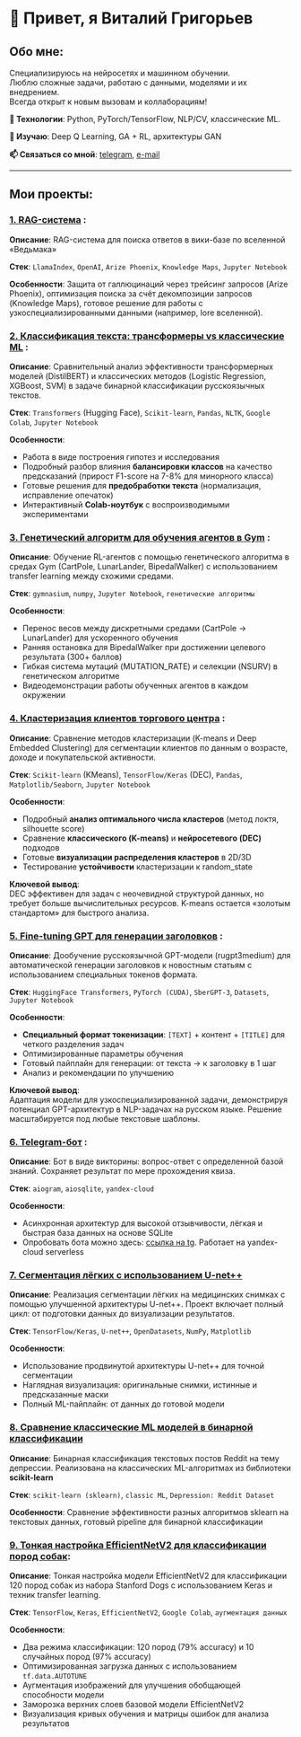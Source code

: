 # 👋 Привет, я Виталий Григорьев

## Обо мне:
Специализируюсь на нейросетях и машинном обучении.  
Люблю сложные задачи, работаю с данными, моделями и их внедрением.  
Всегда открыт к новым вызовам и коллаборациям!  

**🔧 Технологии**: Python, PyTorch/TensorFlow, NLP/CV, классические ML. 

**🧠 Изучаю**: Deep Q Learning, GA + RL, архитектуры GAN 

**📫 Связаться со мной**: [telegram](https://t.me/grigorev21), [e-mail](vitek21sme@gmail.com)

---  


                    
## **Мои проекты:**

### [1. RAG-система](https://github.com/vi21g/RAG_witcher_wiki) :

**Описание**: RAG-система для поиска ответов в вики-базе по вселенной «Ведьмака»

**Стек**: `LlamaIndex`, `OpenAI`, `Arize Phoenix`, `Knowledge Maps`, `Jupyter Notebook`

**Особенности**: Защита от галлюцинаций через трейсинг запросов (Arize Phoenix), оптимизация поиска за счёт декомпозиции запросов (Knowledge Maps), готовое решение для работы с узкоспециализированными данными (например, lore вселенной).


### [2. Классификация текста: трансформеры vs классические ML](https://github.com/vi21g/classic_ml_vs_transformers) :  

**Описание**: Сравнительный анализ эффективности трансформерных моделей (DistilBERT) и классических методов (Logistic Regression, XGBoost, SVM) в задаче бинарной классификации русскоязычных текстов.  

**Стек**:  `Transformers` (Hugging Face), `Scikit-learn`, `Pandas`, `NLTK`, `Google Colab`, `Jupyter Notebook`  

**Особенности**:  
- Работа в виде построения гипотез и исследования
- Подробный разбор влияния **балансировки классов** на качество предсказаний (прирост F1-score на 7-8% для минорного класса)  
- Готовые решения для **предобработки текста** (нормализация, исправление опечаток)  
- Интерактивный **Colab-ноутбук** с воспроизводимыми экспериментами


### [3. Генетический алгоритм для обучения агентов в Gym](https://github.com/vi21g/gym_genetic_algorithm) :

**Описание**: Обучение RL-агентов с помощью генетического алгоритма в средах Gym (CartPole, LunarLander, BipedalWalker) с использованием transfer learning между схожими средами.

**Стек**: `gymnasium`, `numpy`, `Jupyter Notebook`, `генетические алгоритмы`

**Особенности**:
- Перенос весов между дискретными средами (CartPole → LunarLander) для ускоренного обучения
- Ранняя остановка для BipedalWalker при достижении целевого результата (300+ баллов)
- Гибкая система мутаций (MUTATION_RATE) и селекции (NSURV) в генетическом алгоритме
- Видеодемонстрации работы обученных агентов в каждом окружении


### [4. Кластеризация клиентов торгового центра](https://github.com/vi21g/clustering) :  

**Описание**: Сравнение методов кластеризации (K-means и Deep Embedded Clustering) для сегментации клиентов по данным о возрасте, доходе и покупательской активности.  

**Стек**:  `Scikit-learn` (KMeans), `TensorFlow/Keras` (DEC), `Pandas`, `Matplotlib/Seaborn`, `Jupyter Notebook`  

**Особенности**:  
- Подробный **анализ оптимального числа кластеров** (метод локтя, silhouette score)  
- Сравнение **классического (K-means)** и **нейросетевого (DEC)** подходов  
- Готовые **визуализации распределения кластеров** в 2D/3D  
- Тестирование **устойчивости** кластеризации к random_state  

**Ключевой вывод**:  
DEC эффективен для задач с неочевидной структурой данных, но требует больше вычислительных ресурсов. K-means остается «золотым стандартом» для быстрого анализа.


### [5. Fine-tuning GPT для генерации заголовков](https://github.com/vi21g/finetuning-gpt) :  

**Описание**: Дообучение русскоязычной GPT-модели (rugpt3medium) для автоматической генерации заголовков к новостным статьям с использованием специальных токенов формата.  

**Стек**:  `HuggingFace Transformers`, `PyTorch (CUDA)`, `SberGPT-3`, `Datasets`, `Jupyter Notebook`  

**Особенности**:  
- **Специальный формат токенизации**: `[TEXT]` + контент + `[TITLE]` для четкого разделения задач  
- Оптимизированные параметры обучения
- Готовый пайплайн для генерации: от текста → к заголовку в 1 шаг  
- Анализ и рекомендации по улучшению

**Ключевой вывод**:  
Адаптация модели для узкоспециализированной задачи, демонстрируя потенциал GPT-архитектур в NLP-задачах на русском языке. Решение масштабируется под любые текстовые шаблоны.  


### [6. Telegram-бот](https://github.com/vi21g/tgBot) :

**Описание**: Бот в виде викторины: вопрос-ответ с определенной базой знаний. Сохраняет результат по мере прохождения квиза.

**Стек**: `aiogram`, `aiosqlite`, `yandex-cloud`

**Особенности**: 
- Асинхронная архитектур для высокой отзывчивости, лёгкая и быстрая база данных на основе SQLite
- Опробовать бота можно здесь: [ссылка на tg](https://t.me/RabbitHedgehogQuiz_bot). Работает на yandex-cloud serverless


### [7. Сегментация лёгких с использованием U-net++](https://github.com/vi21g/lung-image-segmentation)  

**Описание**: Реализация сегментации лёгких на медицинских снимках с помощью улучшенной архитектуры U-net++. Проект включает полный цикл: от подготовки данных до визуализации результатов.

**Стек**: `TensorFlow/Keras`, `U-net++`, `OpenDatasets`, `NumPy`, `Matplotlib`  

**Особенности**:  
- Использование продвинутой архитектуры U-net++ для точной сегментации  
- Наглядная визуализация: оригинальные снимки, истинные и предсказанные маски  
- Полный ML-пайплайн: от данных до готовой модели  


### [8. Сравнение классические ML моделей в бинарной классификации](https://github.com/vi21g/sklearn-models)

**Описание**: Бинарная классификация текстовых постов Reddit на тему депрессии. Реализована на классических ML-алгоритмах из библиотеки **scikit-learn**

**Стек**: `scikit-learn (sklearn)`, `classic ML`, `Depression: Reddit Dataset`

**Особенности**: Сравнение эффективности разных алгоритмов sklearn на текстовых данных, готовый pipeline для бинарной классификации


### [9. Тонкая настройка EfficientNetV2 для классификации пород собак](https://github.com/vi21g/efficientnetv2-finetuning):

**Описание**: Тонкая настройка модели EfficientNetV2 для классификации 120 пород собак из набора Stanford Dogs с использованием Keras и техник transfer learning.

**Стек**: `TensorFlow`, `Keras`, `EfficientNetV2`, `Google Colab`, `аугментация данных`

**Особенности**:
- Два режима классификации: 120 пород (79% accuracy) и 10 случайных пород (97% accuracy)
- Оптимизированная загрузка данных с использованием `tf.data.AUTOTUNE`
- Аугментация изображений для улучшения обобщающей способности модели
- Заморозка верхних слоев базовой модели EfficientNetV2
- Визуализация кривых обучения и матрицы ошибок для анализа результатов
